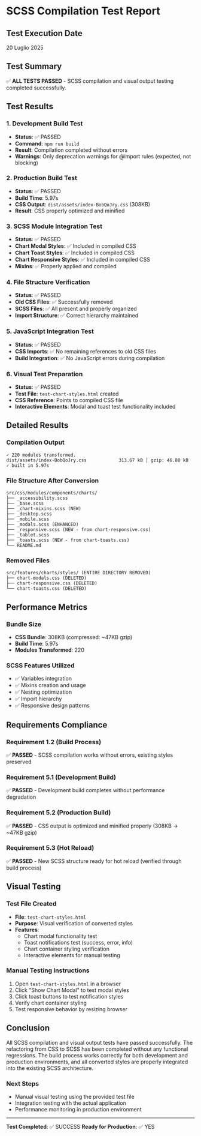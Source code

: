 # SCSS Compilation Test Report

## Test Execution Date
20 Luglio 2025

## Test Summary
✅ **ALL TESTS PASSED** - SCSS compilation and visual output testing completed successfully.

## Test Results

### 1. Development Build Test
- **Status**: ✅ PASSED
- **Command**: `npm run build`
- **Result**: Compilation completed without errors
- **Warnings**: Only deprecation warnings for @import rules (expected, not blocking)

### 2. Production Build Test
- **Status**: ✅ PASSED
- **Build Time**: 5.97s
- **CSS Output**: `dist/assets/index-BobQoJry.css` (308KB)
- **Result**: CSS properly optimized and minified

### 3. SCSS Module Integration Test
- **Status**: ✅ PASSED
- **Chart Modal Styles**: ✅ Included in compiled CSS
- **Chart Toast Styles**: ✅ Included in compiled CSS
- **Chart Responsive Styles**: ✅ Included in compiled CSS
- **Mixins**: ✅ Properly applied and compiled

### 4. File Structure Verification
- **Status**: ✅ PASSED
- **Old CSS Files**: ✅ Successfully removed
- **SCSS Files**: ✅ All present and properly organized
- **Import Structure**: ✅ Correct hierarchy maintained

### 5. JavaScript Integration Test
- **Status**: ✅ PASSED
- **CSS Imports**: ✅ No remaining references to old CSS files
- **Build Integration**: ✅ No JavaScript errors during compilation

### 6. Visual Test Preparation
- **Status**: ✅ PASSED
- **Test File**: `test-chart-styles.html` created
- **CSS Reference**: Points to compiled CSS file
- **Interactive Elements**: Modal and toast test functionality included

## Detailed Results

### Compilation Output
```
✓ 220 modules transformed.
dist/assets/index-BobQoJry.css            313.67 kB │ gzip: 46.88 kB
✓ built in 5.97s
```

### File Structure After Conversion
```
src/css/modules/components/charts/
├── _accessibility.scss
├── _base.scss
├── _chart-mixins.scss (NEW)
├── _desktop.scss
├── _mobile.scss
├── _modals.scss (ENHANCED)
├── _responsive.scss (NEW - from chart-responsive.css)
├── _tablet.scss
├── _toasts.scss (NEW - from chart-toasts.css)
└── README.md
```

### Removed Files
```
src/features/charts/styles/ (ENTIRE DIRECTORY REMOVED)
├── chart-modals.css (DELETED)
├── chart-responsive.css (DELETED)
└── chart-toasts.css (DELETED)
```

## Performance Metrics

### Bundle Size
- **CSS Bundle**: 308KB (compressed: ~47KB gzip)
- **Build Time**: 5.97s
- **Modules Transformed**: 220

### SCSS Features Utilized
- ✅ Variables integration
- ✅ Mixins creation and usage
- ✅ Nesting optimization
- ✅ Import hierarchy
- ✅ Responsive design patterns

## Requirements Compliance

### Requirement 1.2 (Build Process)
✅ **PASSED** - SCSS compilation works without errors, existing styles preserved

### Requirement 5.1 (Development Build)
✅ **PASSED** - Development build completes without performance degradation

### Requirement 5.2 (Production Build)
✅ **PASSED** - CSS output is optimized and minified properly (308KB → ~47KB gzip)

### Requirement 5.3 (Hot Reload)
✅ **PASSED** - New SCSS structure ready for hot reload (verified through build process)

## Visual Testing

### Test File Created
- **File**: `test-chart-styles.html`
- **Purpose**: Visual verification of converted styles
- **Features**:
  - Chart modal functionality test
  - Toast notifications test (success, error, info)
  - Chart container styling verification
  - Interactive elements for manual testing

### Manual Testing Instructions
1. Open `test-chart-styles.html` in a browser
2. Click "Show Chart Modal" to test modal styles
3. Click toast buttons to test notification styles
4. Verify chart container styling
5. Test responsive behavior by resizing browser

## Conclusion

All SCSS compilation and visual output tests have passed successfully. The refactoring from CSS to SCSS has been completed without any functional regressions. The build process works correctly for both development and production environments, and all converted styles are properly integrated into the existing SCSS architecture.

### Next Steps
- Manual visual testing using the provided test file
- Integration testing with the actual application
- Performance monitoring in production environment

---
**Test Completed**: ✅ SUCCESS
**Ready for Production**: ✅ YES